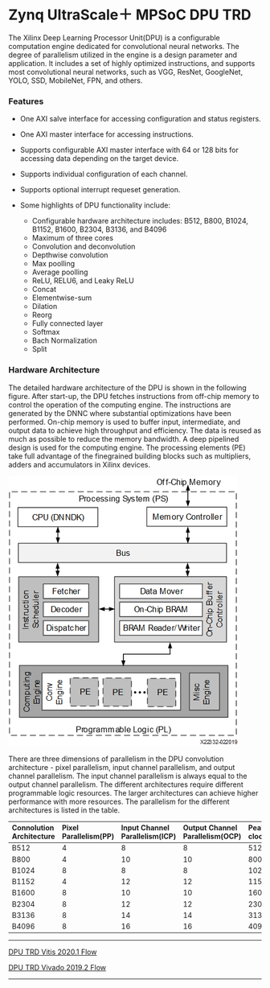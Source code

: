 # Zynq UltraScale＋ MPSoC DPU TRD

The Xilinx Deep Learning Processor Unit(DPU) is a configurable computation engine dedicated for convolutional neural networks. The degree of parallelism utilized in the engine is a design parameter and application. It includes a set of highly optimized instructions, and supports most convolutional neural networks, such as VGG, ResNet, GoogleNet, YOLO, SSD, MobileNet, FPN, and others.

### Features

- One AXI salve interface for accessing configuration and status registers.

- One AXI master interface for accessing instructions.

- Supports configurable AXI master interface with 64 or 128 bits for accessing data depending on the target device.

- Supports individual configuration of each channel.

- Supports optional interrupt requeset generation.

- Some highlights of DPU functionality include:
	- Configurable hardware architecture includes: B512, B800, B1024, B1152, B1600, B2304, B3136, and B4096
	- Maximum of three cores
	- Convolution and deconvolution
	- Depthwise convolution
	- Max poolling
	- Average poolling
	- ReLU, RELU6, and Leaky ReLU
	- Concat
	- Elementwise-sum
	- Dilation
	- Reorg
	- Fully connected layer
	- Softmax
	- Bach Normalization
	- Split

### Hardware Architecture

The detailed hardware architecture of the DPU is shown in the following figure. After start-up, the DPU fetches instructions from off-chip memory to control the operation of the computing engine. The instructions are generated by the DNNC where substantial optimizations have been performed. On-chip memory is used to buffer input, intermediate, and output data to achieve high throughput and efficiency. The data is reused as much as possible to reduce the memory bandwidth. A deep pipelined design is used for the computing engine. The processing elements (PE) take full advantage of the finegrained building blocks such as multipliers, adders and accumulators in Xilinx devices.

![DPU Hardware Architecture](./prj/Vitis/doc/dpu_hardware_arch.png)


There are three dimensions of parallelism in the DPU convolution architecture - pixel parallelism, input channel parallelism, and output channel parallelism. The input channel parallelism is always equal to the output channel parallelism. The different architectures require different programmable logic resources. The larger architectures can achieve higher performance with more resources. The parallelism for the different architectures is listed in the table.

|Connolution Architecture|Pixel Parallelism(PP)|Input Channel Parallelism(ICP)|Output Channel Parallelism(OCP)|Peak(operations/per clock)|
|:---|:---|:---|:---|:---|
|B512|4|8|8|512|
|B800|4|10|10|800|
|B1024|8|8|8|1024|
|B1152|4|12|12|1152|
|B1600|8|10|10|1600|
|B2304|8|12|12|2304|
|B3136|8|14|14|3136|
|B4096|8|16|16|4096|


****

[DPU TRD Vitis 2020.1 Flow ](./prj/Vitis/README.md)

[DPU TRD Vivado 2019.2 Flow](./prj/Vivado/README.md)

****



